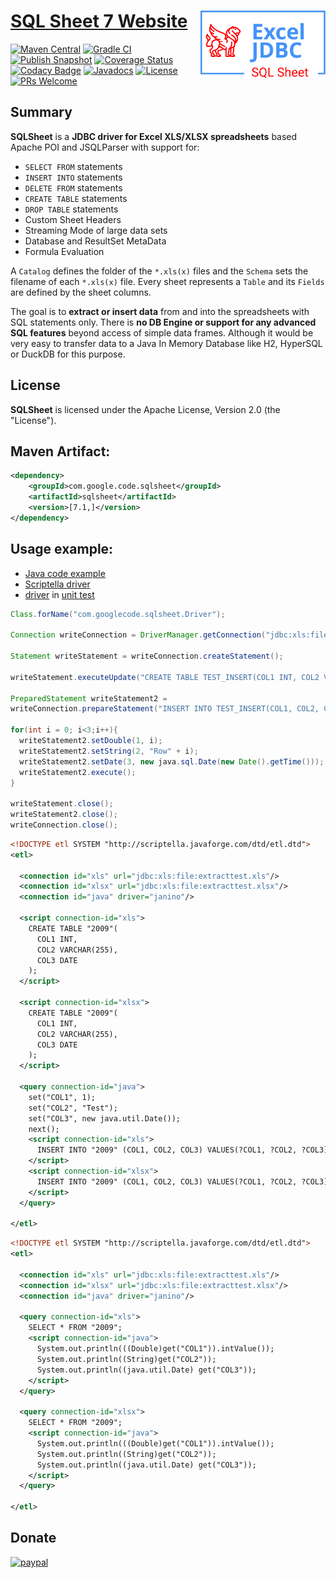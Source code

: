 # [SQL Sheet 7 Website](https://manticore-projects.com/sqlsheet) <img src="src/site/sphinx/_images/logo-no-background.svg" alt="drawing" width="200" align="right"/>

[![Maven Central](https://maven-badges.herokuapp.com/maven-central/com.google.code.sqlsheet/sqlsheet/badge.svg)](http://maven-badges.herokuapp.com/maven-central/com.google.code.sqlsheet/sqlsheet)
[![Gradle CI](https://github.com/panchmp/sqlsheet/actions/workflows/gradle.yml/badge.svg)](https://github.com/panchmp/sqlsheet/actions/workflows/gradle.yml)
[![Publish Snapshot](https://github.com/panchmp/sqlsheet/actions/workflows/publish.yml/badge.svg)](https://github.com/panchmp/sqlsheet/actions/workflows/maven_deploy.yml)
[![Coverage Status](https://coveralls.io/repos/panchmp/sqlsheet/badge.svg?branch=master)](https://coveralls.io/r/panchmp/sqlsheet?branch=master)
[![Codacy Badge](https://app.codacy.com/project/badge/Grade/f40e9d9550494e53bdcb1523a6a074a9)](https://app.codacy.com/gh/manticore-projects/sqlsheet/dashboard?utm_source=gh&utm_medium=referral&utm_content=&utm_campaign=Badge_grade)
[![Javadocs](https://www.javadoc.io/badge/com.google.code.sqlsheet/sqlsheet/sqlsheet.svg)](https://www.javadoc.io/doc/com.google.code.sqlsheet/sqlsheet)
[![License](https://img.shields.io/badge/License-Apache-blue)](#LICENSE)
[![PRs Welcome](https://img.shields.io/badge/PRs-welcome-brightgreen.svg)](https://egghead.io/courses/how-to-contribute-to-an-open-source-project-on-github?af=5236ad)


## Summary

**SQLSheet** is a **JDBC driver for Excel XLS/XLSX spreadsheets** based Apache POI and JSQLParser with support for:

- `SELECT FROM` statements
- `INSERT INTO` statements
- `DELETE FROM` statements
- `CREATE TABLE` statements
- `DROP TABLE` statements
- Custom Sheet Headers
- Streaming Mode of large data sets
- Database and ResultSet MetaData
- Formula Evaluation

A `Catalog` defines the folder of the ``*.xls(x)`` files and the `Schema` sets the filename of each ``*.xls(x)`` file. Every sheet represents a `Table` and its `Fields` are defined by the sheet columns.

The goal is to **extract or insert data** from and into the spreadsheets with SQL statements only. There is **no DB Engine or support for any advanced SQL features** beyond access of simple data frames.
Although it would be very easy to transfer data to a Java In Memory Database like H2, HyperSQL or DuckDB for this purpose.

## License

**SQLSheet** is licensed under the Apache License, Version 2.0 (the "License").

## Maven Artifact:
```xml
<dependency>
    <groupId>com.google.code.sqlsheet</groupId>
    <artifactId>sqlsheet</artifactId>
    <version>[7.1,]</version>
</dependency>
```


## Usage example:
 * [Java code example](http://code.google.com/p/sqlsheet/wiki/HowToMaven)
 * [Scriptella driver](http://scriptella.javaforge.com/docs/api/scriptella/driver/xls/package-summary.html#package_description)
 * [driver](https://code.google.com/p/sqlsheet/source/browse/trunk/sqlsheet/src/test/resources/xlsload.xml) in [ unit test](https://code.google.com/p/sqlsheet/source/browse/trunk/sqlsheet/src/test/java/com/googlecode/sqlsheet/XlsDriverIntegrationTest.java)

```java
Class.forName("com.googlecode.sqlsheet.Driver");

Connection writeConnection = DriverManager.getConnection("jdbc:xls:file:test.xlsx");

Statement writeStatement = writeConnection.createStatement();

writeStatement.executeUpdate("CREATE TABLE TEST_INSERT(COL1 INT, COL2 VARCHAR(255), COL3 DATE)");

PreparedStatement writeStatement2 =
writeConnection.prepareStatement("INSERT INTO TEST_INSERT(COL1, COL2, COL3) VALUES(?,?,?)");

for(int i = 0; i<3;i++){
  writeStatement2.setDouble(1, i);
  writeStatement2.setString(2, "Row" + i);
  writeStatement2.setDate(3, new java.sql.Date(new Date().getTime()));
  writeStatement2.execute();
}

writeStatement.close();
writeStatement2.close();
writeConnection.close();
```

```xml
<!DOCTYPE etl SYSTEM "http://scriptella.javaforge.com/dtd/etl.dtd">
<etl>

  <connection id="xls" url="jdbc:xls:file:extracttest.xls"/>
  <connection id="xlsx" url="jdbc:xls:file:extracttest.xlsx"/>
  <connection id="java" driver="janino"/>

  <script connection-id="xls">
    CREATE TABLE "2009"(
      COL1 INT,
      COL2 VARCHAR(255),
      COL3 DATE
    );
  </script>

  <script connection-id="xlsx">
    CREATE TABLE "2009"(
      COL1 INT,
      COL2 VARCHAR(255),
      COL3 DATE
    );
  </script>

  <query connection-id="java">
    set("COL1", 1);
    set("COL2", "Test");
    set("COL3", new java.util.Date());
    next();
    <script connection-id="xls">
      INSERT INTO "2009" (COL1, COL2, COL3) VALUES(?COL1, ?COL2, ?COL3);
    </script>
    <script connection-id="xlsx">
      INSERT INTO "2009" (COL1, COL2, COL3) VALUES(?COL1, ?COL2, ?COL3);
    </script>
  </query>

</etl>
```

```xml
<!DOCTYPE etl SYSTEM "http://scriptella.javaforge.com/dtd/etl.dtd">
<etl>

  <connection id="xls" url="jdbc:xls:file:extracttest.xls"/>
  <connection id="xlsx" url="jdbc:xls:file:extracttest.xlsx"/>
  <connection id="java" driver="janino"/>

  <query connection-id="xls">
    SELECT * FROM "2009";
    <script connection-id="java">
      System.out.println(((Double)get("COL1")).intValue());
      System.out.println((String)get("COL2"));
      System.out.println((java.util.Date) get("COL3"));
    </script>
  </query>

  <query connection-id="xlsx">
    SELECT * FROM "2009";
    <script connection-id="java">
      System.out.println(((Double)get("COL1")).intValue());
      System.out.println((String)get("COL2"));
      System.out.println((java.util.Date) get("COL3"));
    </script>
  </query>

</etl>
```

## Donate
[![paypal](https://www.paypalobjects.com/en_US/i/btn/btn_donateCC_LG.gif)](https://paypal.me/panchmp)
